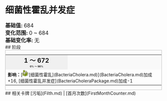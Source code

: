 # 细菌性霍乱并发症  
<div style="font-size:1.2em"><b>基础值: </b> 684 </div>  
<div style="font-size:1.2em"><b>变化范围: </b> 0 ~ 684 </div>  
<div style="font-size:1.2em"><b>基础变化率: </b> 无 </div>  
## 阶段  
<div  style="border:1px solid #BBB"><table><tr style="height:2em;"><td style="background-color:#F0F0F0;text-align:center;width:180px;font-size:1.4em;font-weight:bold;vertical-align:middle;"><div>1 ～ 672<div><div style="font-size:0.4em">0% ～ 98%</div></td><td colspan=2 style="font-size:1.1em;vertical-align:middle;background-color:#F9F9F9;"><div><b></b></div><div style="font-size:0.8em;padding-top:4px;"></div></td></tr><tr><td colspan=2><b>影响：</b>[<div style="width:20px;display:inline-block;text-align:center"><img decoding="async" src="../wiki/Sprite/Bacteria.png" href="a.md" style="max-width:20px;max-height:20px;"></div>[细菌性霍乱](BacteriaCholera.md)](BacteriaCholera.md)加成+16, [细菌性霍乱并发症](BacteriaCholeraPackage.md)加成-1</td></tr></table></div>  
## 相关卡牌  
[污垢](Filth.md)  |  [首月次数](FirstMonthCounter.md)  


<script>document.title="细菌性霍乱并发症 - 卡牌生存百科 Card Survival Wiki";</script>